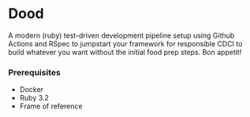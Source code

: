 # Dood
A modern (ruby) test-driven development pipeline setup using Github Actions and RSpec to jumpstart your framework for responsible CDCI to build whatever you want without the initial food prep steps. Bon appetit! 
### Prerequisites
- Docker
- Ruby 3.2
- Frame of reference
